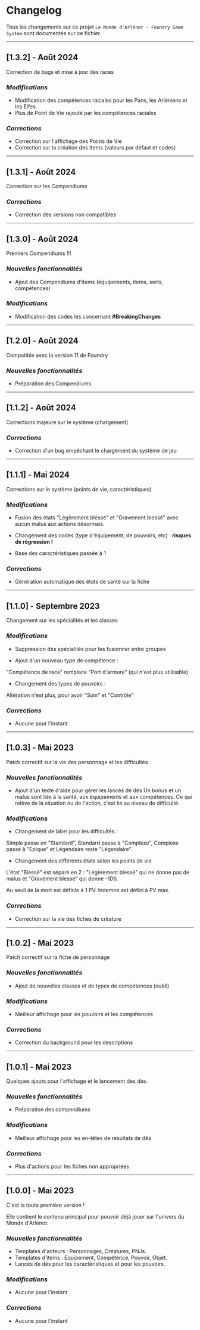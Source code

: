 # Changelog

Tous les changements sur ce projet `Le Monde d'Arlénor - Foundry Game System` sont documentés sur ce fichier.

---

## [1.3.2] - Août 2024

Correction de bugs et mise à jour des races

### *Modifications*

- Modification des compétences raciales pour les Pans, les Arléniens et les Elfes
- Plus de Point de Vie rajouté par les compétences raciales

### *Corrections*

- Correction sur l'affichage des Points de Vie
- Correction sur la création des Items (valeurs par défaut et codes)

---

## [1.3.1] - Août 2024

Correction sur les Compendiums

### *Corrections*

- Correction des versions non compatibles

---

## [1.3.0] - Août 2024

Premiers Compendiums !!!

### *Nouvelles fonctionnalités*

- Ajout des Compendiums d'items (équipements, items, sorts, compétences)

### *Modifications*

- Modification des codes les concernant **#BreakingChanges**

---

## [1.2.0] - Août 2024

Compatible avec la version 11 de Foundry

### *Nouvelles fonctionnalités*

- Préparation des Compendiums

---

## [1.1.2] - Août 2024

Corrections majeure sur le système (chargement)

### *Corrections*

- Correction d'un bug empêchant le chargement du système de jeu

---

## [1.1.1] - Mai 2024

Corrections sur le système (points de vie, caractéristiques)

### *Modifications*

- Fusion des états "Légèrement blessé" et "Gravement blessé" avec aucun malus aux actions désormais.

- Changement des codes (type d'équipement, de pouvoirs, etc) : **risques de régression !**

- Base des caractéristiques passée à 1

### *Corrections*

- Génération automatique des états de santé sur la fiche

---

## [1.1.0] - Septembre 2023

Changement sur les spécialités et les classes

### *Modifications*

- Suppression des spécialités pour les fusionner entre groupes

- Ajout d'un nouveau type de compétence :

"Compétence de race" remplace "Port d'armure" (qui n'est plus utilisable)

- Changement des types de pouvoirs :

Altération n'est plus, pour avoir "Soin" et "Contrôle"

### *Corrections*

- Aucune pour l'instant

---

## [1.0.3] - Mai 2023

Patch correctif sur la vie des personnage et les difficultés

### *Nouvelles fonctionnalités*

- Ajout d'un texte d'aide pour gérer les lancés de dés
Un bonus et un malus sont liés à la santé, aux équipements et aux compétences.
Ce qui relève de la situation ou de l'action, c'est lié au niveau de difficulté.

### *Modifications*

- Changement de label pour les difficultés :

Simple passe en "Standard", Standard passe à "Complexe", Complexe passe à "Epique" et Légendaire reste "Légendaire".

- Changement des différents états selon les points de vie

L'état "Blessé" est séparé en 2 : "Légèrement blessé" qui ne donne pas de malus et "Gravement blessé" qui donne -1D6.

Au seuil de la mort est définie à 1 PV.
Indemne est défini à PV max.

### *Corrections*

- Correction sur la vie des fiches de créature

---

## [1.0.2] - Mai 2023

Patch correctif sur la fiche de personnage

### *Nouvelles fonctionnalités*

- Ajout de nouvelles classes et de types de compétences (oubli)

### *Modifications*

- Meilleur affichage pour les pouvoirs et les compétences

### *Corrections*

- Correction du background pour les descriptions

---

## [1.0.1] - Mai 2023

Quelques ajouts pour l'affichage et le lancement des dés.

### *Nouvelles fonctionnalités*

- Préparation des compendiums

### *Modifications*

- Meilleur affichage pour les en-têtes de résultats de dés

### *Corrections*

- Plus d'actions pour les fiches non appropriées

---

## [1.0.0] - Mai 2023

C'est la toute première version !

Elle contient le contenu principal pour pouvoir déjà jouer sur l'univers du Monde d'Arlénor.

### *Nouvelles fonctionnalités*

- Templates d'acteurs : Personnages, Créatures, PNJs.
- Templates d'items : Equipement, Compétence, Pouvoir, Objet.
- Lancés de dés pour les caractéristiques et pour les pouvoirs.

### *Modifications*

- Aucune pour l'instant

### *Corrections*

- Aucune pour l'instant

